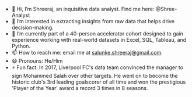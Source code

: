 - 👋 Hi, I’m Shreeraj, an inquisitive data analyst. Find me here: @Shree-Analyst
- 👀 I’m interested in extracting insights from raw data that helps drive decision-making.
- 🌱 I’m currently part of a 40-person accelerator cohort designed to gain experience working with real-world datasets in Excel, SQL, Tableau, and Python.
- 📫 How to reach me: email me at salunke.shreeraj@gmail.com.
- 😄 Pronouns: He/Him
- ⚡ Fun fact: In 2017, Liverpool FC's data team convinced the manager to sign Mohammed Salah over other targets. He went on to become the historic club's 3rd leading goalscorer of all time and won the prestigious 'Player of the Year' award a record 3 times in 8 seasons.

<!---
Shree-Analyst/Shree-Analyst is a ✨ special ✨ repository because its `README.md` (this file) appears on your GitHub profile.
You can click the Preview link to take a look at your changes.
--->
